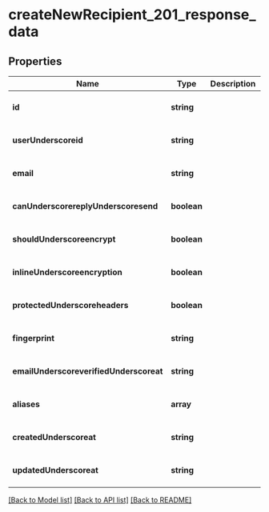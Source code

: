 # createNewRecipient_201_response_data

## Properties
Name | Type | Description | Notes
------------ | ------------- | ------------- | -------------
**id** | **string** |  | [optional] [default to null]
**userUnderscoreid** | **string** |  | [optional] [default to null]
**email** | **string** |  | [optional] [default to null]
**canUnderscorereplyUnderscoresend** | **boolean** |  | [optional] [default to null]
**shouldUnderscoreencrypt** | **boolean** |  | [optional] [default to null]
**inlineUnderscoreencryption** | **boolean** |  | [optional] [default to null]
**protectedUnderscoreheaders** | **boolean** |  | [optional] [default to null]
**fingerprint** | **string** |  | [optional] [default to null]
**emailUnderscoreverifiedUnderscoreat** | **string** |  | [optional] [default to null]
**aliases** | **array** |  | [optional] [default to null]
**createdUnderscoreat** | **string** |  | [optional] [default to null]
**updatedUnderscoreat** | **string** |  | [optional] [default to null]

[[Back to Model list]](../README.md#documentation-for-models) [[Back to API list]](../README.md#documentation-for-api-endpoints) [[Back to README]](../README.md)


